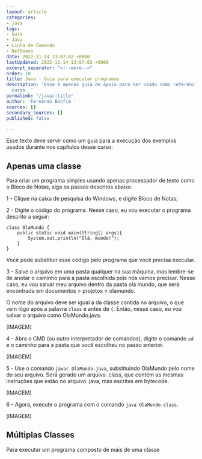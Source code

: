 ```yaml
---
layout: article
categories:
- java
tags:
- Guia
- Java
- Linha de Comando
- NetBeans
date: 2022-11-14 13:07:02 +0000
lastUpdated: 2022-11-14 13:07:02 +0000
excerpt_separator: "<!--more-->"
order: 10
title: Java - Guia para executar programas
description: 'Esse é apenas guia de apoio para ser usado como referência durante o
  curso. '
permalink: "/java/:title"
author: 'Fernando Bonfim '
sources: []
secondary_sources: []
published: false

---
```

Esse texto deve servir como um guia para a execução dos exemplos usados durante nos capítulos desse curso.

## Apenas uma classe

Para criar um programa simples usando apenas processador de texto como o Bloco de Notas, siga os passos descritos abaixo.

1 - Clique na caixa de pesquisa do Windows, e digite Bloco de Notas;

2 - Digite o código do programa. Nesse caso, eu vou executar o programa descrito a seguir:

    class OlaMundo {
    	public static void main(String[] args){
        	System.out.println("Olá, mundo!");
        }
    }

Você pode substituir esse código pelo programa que você precisa executar.

3 - Salve o arquivo em uma pasta qualquer na sua máquina, mas lembre-se de anotar o caminho para a pasta escolhida pois nós vamos precisar. Nesse caso, eu vou salvar meu arquivo dentro da pasta olá mundo, que será encontrada em documentos > projetos > olamundo.

O nome do arquivo deve ser igual a da classe contida no arquivo, o que vem lógo após a palavra `class` e antes de `{`. Então, nesse caso, eu vou salvar o arquivo como OlaMundo.java.

\[IMAGEM\]

4 - Abra o CMD (ou outro interpretador de comandos), digite o comando `cd` e o caminho para a pasta que você escolheu no passo anterior.

\[IMAGEM\]

5 - Use o comando `javac OlaMundo.java`, substituindo OlaMundo pelo nome do seu arquivo. Será gerado um arquivo .class, que contém as mesmas instruções que estão no arquivo .java, mas escritas em bytecode.

\[IMAGEM\]

6 - Agora, execute o programa com o comando `java OlaMundo.class`.

\[IMAGEM\]

## Múltiplas Classes

Para executar um programa composto de mais de uma classe 